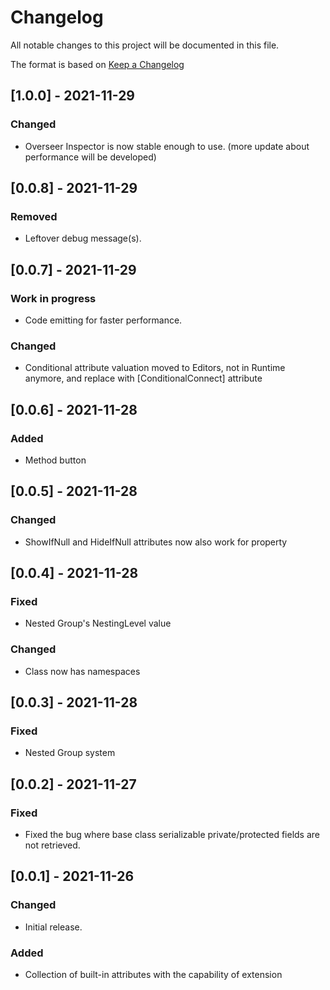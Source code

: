 # Changelog
All notable changes to this project will be documented in this file.  

The format is based on [Keep a Changelog](https://keepachangelog.com/en/1.0.0/)

## [1.0.0] - 2021-11-29
### Changed
- Overseer Inspector is now stable enough to use. (more update about performance will be developed)

## [0.0.8] - 2021-11-29
### Removed
- Leftover debug message(s).

## [0.0.7] - 2021-11-29
### Work in progress
- Code emitting for faster performance.

### Changed
- Conditional attribute valuation moved to Editors, not in Runtime anymore, and replace with \[ConditionalConnect\] attribute

## [0.0.6] - 2021-11-28
### Added
- Method button

## [0.0.5] - 2021-11-28
### Changed
- ShowIfNull and HideIfNull attributes now also work for property

## [0.0.4] - 2021-11-28
### Fixed
- Nested Group's NestingLevel value

### Changed
- Class now has namespaces

## [0.0.3] - 2021-11-28
### Fixed
- Nested Group system

## [0.0.2] - 2021-11-27
### Fixed
- Fixed the bug where base class serializable private/protected fields are not retrieved.

## [0.0.1] - 2021-11-26
### Changed
- Initial release.  

### Added
- Collection of built-in attributes with the capability of extension